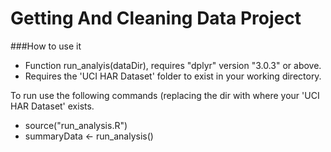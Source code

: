 Getting And Cleaning Data Project
=================================

###How to use it

- Function run_analyis(dataDir), requires "dplyr" version "3.0.3" or above.
- Requires the 'UCI HAR Dataset' folder to exist in your working directory.

To run use the following commands (replacing the dir with where your 'UCI HAR Dataset' exists. 

  - source("run_analysis.R")
  - summaryData <- run_analysis()
